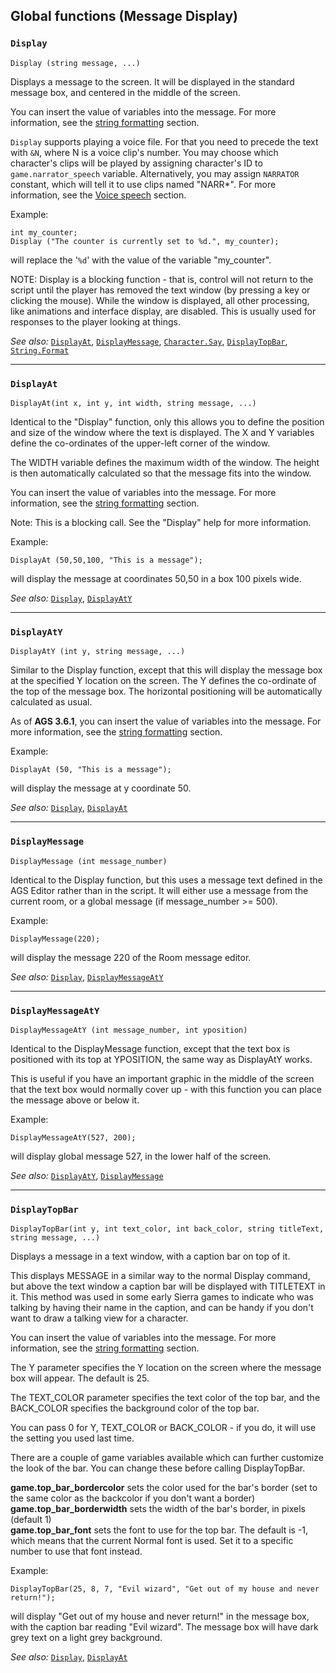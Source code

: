 ## Global functions (Message Display)

### `Display`

```ags
Display (string message, ...)
```

Displays a message to the screen. It will be displayed in the standard
message box, and centered in the middle of the screen.

You can insert the value of variables into the message. For more
information, see the [string formatting](StringFormats)
section.

`Display` supports playing a voice file. For that you need to precede the text with `&N`, where N is a voice clip's number.
You may choose which character's clips will be played by assigning character's ID to `game.narrator_speech` variable. Alternatively, you may assign `NARRATOR` constant, which will tell it to use clips named "NARR*". For more information, see the [Voice speech](VoiceSpeech) section.

Example:

```ags
int my_counter;
Display ("The counter is currently set to %d.", my_counter);
```

will replace the '`%d`' with the value of the variable "my_counter".

NOTE: Display is a blocking function - that is, control will not return
to the script until the player has removed the text window (by pressing
a key or clicking the mouse). While the window is displayed, all other
processing, like animations and interface display, are disabled. This is
usually used for responses to the player looking at things.

*See also:* [`DisplayAt`](Globalfunctions_Message#displayat),
[`DisplayMessage`](Globalfunctions_Message#displaymessage),
[`Character.Say`](Character#charactersay),
[`DisplayTopBar`](Globalfunctions_Message#displaytopbar),
[`String.Format`](String#stringformat)

---

### `DisplayAt`

```ags
DisplayAt(int x, int y, int width, string message, ...)
```

Identical to the "Display" function, only this allows you to define the
position and size of the window where the text is displayed. The X and Y
variables define the co-ordinates of the upper-left corner of the
window.

The WIDTH variable defines the maximum width of the window. The height
is then automatically calculated so that the message fits into the
window.

You can insert the value of variables into the message. For more
information, see the [string formatting](StringFormats)
section.

Note: This is a blocking call. See the "Display" help for more
information.

Example:

```ags
DisplayAt (50,50,100, "This is a message");
```

will display the message at coordinates 50,50 in a box 100 pixels wide.

*See also:* [`Display`](Globalfunctions_Message#display),
[`DisplayAtY`](Globalfunctions_Message#displayaty)

---

### `DisplayAtY`

```ags
DisplayAtY (int y, string message, ...)
```

Similar to the Display function, except that this will display the
message box at the specified Y location on the screen. The Y defines the
co-ordinate of the top of the message box. The horizontal positioning
will be automatically calculated as usual.

As of **AGS 3.6.1**, you can insert the value of variables into the message. 
For more information, see the [string formatting](StringFormats) section.

Example:

```ags
DisplayAt (50, "This is a message");
```

will display the message at y coordinate 50.

*See also:* [`Display`](Globalfunctions_Message#display),
[`DisplayAt`](Globalfunctions_Message#displayat)

---

### `DisplayMessage`

```ags
DisplayMessage (int message_number)
```

Identical to the Display function, but this uses a message text defined
in the AGS Editor rather than in the script. It will either use a message
from the current room, or a global message (if message_number >= 500).

Example:

```ags
DisplayMessage(220);
```

will display the message 220 of the Room message editor.

*See also:* [`Display`](Globalfunctions_Message#display),
[`DisplayMessageAtY`](Globalfunctions_Message#displaymessageaty)

---

### `DisplayMessageAtY`

```ags
DisplayMessageAtY (int message_number, int yposition)
```

Identical to the DisplayMessage function, except that the text box is
positioned with its top at YPOSITION, the same way as DisplayAtY works.

This is useful if you have an important graphic in the middle of the
screen that the text box would normally cover up - with this function
you can place the message above or below it.

Example:

```ags
DisplayMessageAtY(527, 200);
```

will display global message 527, in the lower half of the screen.

*See also:* [`DisplayAtY`](Globalfunctions_Message#displayaty),
[`DisplayMessage`](Globalfunctions_Message#displaymessage)

---

### `DisplayTopBar`

```ags
DisplayTopBar(int y, int text_color, int back_color, string titleText, string message, ...)
```

Displays a message in a text window, with a caption bar on top of it.

This displays MESSAGE in a similar way to the normal Display command,
but above the text window a caption bar will be displayed with TITLETEXT
in it. This method was used in some early Sierra games to indicate who
was talking by having their name in the caption, and can be handy if you
don't want to draw a talking view for a character.

You can insert the value of variables into the message. For more
information, see the [string formatting](StringFormats)
section.

The Y parameter specifies the Y location on the screen where the message
box will appear. The default is 25.

The TEXT_COLOR parameter specifies the text color of the top bar, and
the BACK_COLOR specifies the background color of the top bar.

You can pass 0 for Y, TEXT_COLOR or BACK_COLOR - if you do, it will
use the setting you used last time.

There are a couple of game variables available which can further
customize the look of the bar. You can change these before calling
DisplayTopBar.

**game.top_bar_bordercolor** sets the color used for the bar's border
(set to the same color as the backcolor if you don't want a border)<br>
**game.top_bar_borderwidth** sets the width of the bar's border, in
pixels (default 1)<br>
**game.top_bar_font** sets the font to use for the top bar. The
default is -1, which means that the current Normal font is used. Set it
to a specific number to use that font instead.

Example:

```ags
DisplayTopBar(25, 8, 7, "Evil wizard", "Get out of my house and never return!");
```

will display "Get out of my house and never return!" in the message box,
with the caption bar reading "Evil wizard". The message box will have
dark grey text on a light grey background.

*See also:* [`Display`](Globalfunctions_Message#display),
[`DisplayAt`](Globalfunctions_Message#displayat)
